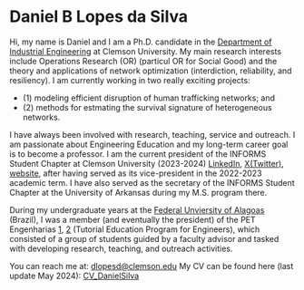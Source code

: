 # Daniel B Lopes da Silva

Hi, my name is Daniel and I am a Ph.D. candidate in the [Department of Industrial Engineering](https://www.clemson.edu/cecas/departments/ie/index.html) at Clemson University. My main research interests include Operations Research (OR) (particul OR for Social Good) and the theory and applications of network optimization (interdiction, reliability, and resiliency). I am currently working in two really exciting projects: 
*   (1) modeling efficient disruption of human trafficking networks; and 
*   (2) methods for estmating the survival signature of heterogeneous networks.

I have always been involved with research, teaching, service and outreach. I am passionate about Engineering Education and my long-term career goal is to become a professor. I am the current president of the INFORMS Student Chapter at Clemson University (2023-2024) [LinkedIn](https://www.linkedin.com/in/informs-clemson-student-chapter-057b62286/), [X(Twitter)](https://twitter.com/ClemsonInforms), [website](https://cecas.clemson.edu/informs/), after having served as its vice-president in the 2022-2023 academic term. I have also served as the secretary of the INFORMS Student Chapter at the University of Arkansas during my M.S. program there.

During my undergraduate years at the [Federal Unviersity of Alagoas](https://ufal.br/) (Brazil), I was a member (and eventually the president) of the PET Engenharias [1](https://www.facebook.com/petengenharias), [2](https://ufal.br/estudante/graduacao/programas/educacao-tutorial-pet/pet-engenharia) (Tutorial Education Program for Engineers), which consisted of a group of students guided by a faculty advisor and tasked with developing research, teaching, and outreach activities.

You can reach me at: dlopesd@clemson.edu
My CV can be found here (last update May 2024): [CV_DanielSilva](https://github.com/dblsBR/dblsBR/blob/757fe0444d31240c22ced663ce84c750a5047b28/CV_DanielSilva.pdf)



<!---
dblsBR/dblsBR is a ✨ special ✨ repository because its `README.md` (this file) appears on your GitHub profile.
You can click the Preview link to take a look at your changes.
--->

